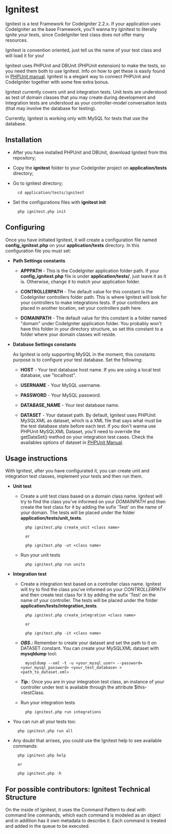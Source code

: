 # Ignitest

Ignitest is a test Framework for CodeIgniter 2.2.x. If your application uses CodeIgniter as the base Framework, you'll wanna try Iginitest to literally ignite your tests, since CodeIgniter test class does not offer many resources.

Ignitest is convention oriented, just tell us the name of your test class and will load it for you!

Ignitest uses PHPUnit and DBUnit (PHPUnit extension) to make the tests, so you need them both to use Ignitest. Info on how to get these is easily found in [PHPUnit manual](https://phpunit.de/manual). Ignitest is a elegant way to connect PHPUnit and CodeIgniter together with some few extra bonus.

Ignitest currently covers unit and integration tests. Unit tests are understood as test of domain classes that you may create during development and Integration tests are understood as your controller-model conversation tests (that may involve the database for testing).

Currently, Ignitest is working only with MySQL for tests that use the database.

## Installation

* After you have installed PHPUnit and DBUnit, download Ignitest from this repository;

* Copy the **ignitest** folder to your CodeIgniter project on **application/tests** directory;

* Go to ignitest directory;

		cd application/tests/ignitest

* Set the configurations files with **ignitest init**
		
		php ignitest.php init

## Configuring

Once you have initiated Ignitest, it will create a configuration file named **config_ignitest.php** on your **application/tests** directory. In this configuration file you must set:

* **Path Settings constants**

	* **APPPATH** - This is the CodeIgniter application folder path. If your **config_ignitest.php** file is under **application/tests/**, just leave it as it is. Otherwise, change it to match your application folder.

	* **CONTROLLERPATH** - The default value for this constant is the CodeIgniter controllers folder path. This is where Ignitest will look for your controllers to make integrations tests. If your controllers are placed in another location, set your controllers path here.

	* **DOMAINPATH** - The default value for this constant is a folder named "domain" under CodeIgniter application folder. You probably won't have this folder in your directory structure, so set this constant to a folder where your domain classes will reside.

* **Database Settings constants**

  As Ignitest is only supporting MySQL in the moment, this constants purpose is to configure your test database. Set the following:

	* **HOST** - Your test database host name. If you are using a local test database, use "localhost".

	* **USERNAME** - Your MySQL username.

	* **PASSWORD** - Your MySQL password.

	* **DATABASE_NAME** - Your test database name.

	* **DATASET** - Your dataset path. By default, Ignitest uses PHPUnit MySQLXML as dataset, which is a XML file that says what must be the test database state before each test. If you don't wanna use PHPUnit MySQLXML Dataset, you'll need to override the getDataSet() method on your integration test cases. Check the availables options of dataset in [PHPUnit Manual](https://phpunit.de/manual/current/en/database.html#database.understanding-datasets-and-datatables).

## Usage instructions

With Ignitest, after you have configurated it, you can create unit and integration test classes, implement your tests and then run them.

* **Unit test**

	* Create a unit test class based on a domain class name. Ignitest will try to find the class you've informed on your *DOMAINPATH* and then create the test class for it by adding the sufix 'Test' on the name of your domain. The tests will be placed under the folder **application/tests/unit_tests**.

			php ignitest.php create_unit <class name>

			or

			php ignitest.php -ut <class name>

	* Run your unit tests

			php ignitest.php run units

* **Integration test**

	* Create a integration test based on a controller class name. Ignitest will try to find the class you've informed on your *CONTROLLERPATH* and then create test class for it by adding the sufix 'Test' on the name of your controller. The tests will be placed under the folder **application/tests/integration_tests**.

			php ignitest.php create_integration <class name>

			or

			php ignitest.php -it <class name>

	* ***OBS.:*** Remember to create your dataset and set the path to it on DATASET constant. You can create your MySQLXML dataset with **mysqldump** tool:

			mysqldump --xml -t -u <your_mysql_user> --password=<your_mysql_password> <your_test_database> > <path_to_dataset.xml>
			
	* ***Tip***.: Once you are in your integration test class, an instance of your controller under test is available through the attribute $this->testClass.

	* Run your integration tests

			php ignitest.php run integrations

* You can run all your tests too:
	
		php ignitest.php run all

* Any doubt that arrises, you could use the Ignitest help to see available commands:
	
		php ignitest.php help

		or

		php ignitest.php -h

## For possible contributors: Ignitest Technical Structure

On the inside of Ignitest, it uses the Command Pattern to deal with command line commands, which each command is modeled as an object and in addition has it own metadata to describe it. Each command is treated and added in the queue to be executed.
